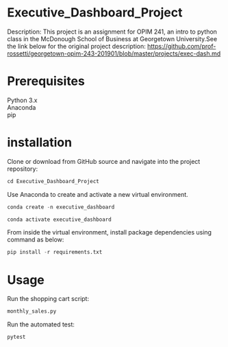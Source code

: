 # Executive_Dashboard_Project
Description: This project is an assignment for OPIM 241, an intro to python class in the McDonough School of Business at Georgetown University.See the link below for the original project description:
https://github.com/prof-rossetti/georgetown-opim-243-201901/blob/master/projects/exec-dash.md

# Prerequisites
Python 3.x  
Anaconda   
pip  

# installation


Clone or download from GitHub source and navigate into the project repository:

``` py
cd Executive_Dashboard_Project
```

Use Anaconda to create and activate a new virtual environment.   


``` py
conda create -n executive_dashboard
```

``` py
conda activate executive_dashboard
```

From inside the virtual environment, install package dependencies using command as below:

``` py
pip install -r requirements.txt
```


# Usage

Run the shopping cart script:

``` py
monthly_sales.py
```

Run the automated test:

``` py
pytest
```

